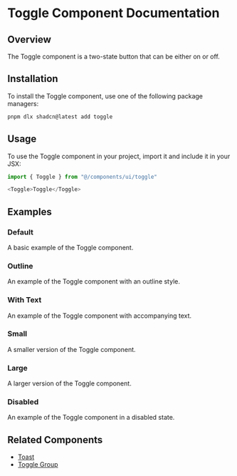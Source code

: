# Toggle Component Documentation

## Overview

The Toggle component is a two-state button that can be either on or off.

## Installation

To install the Toggle component, use one of the following package managers:

```bash
pnpm dlx shadcn@latest add toggle
```

## Usage

To use the Toggle component in your project, import it and include it in your JSX:

```javascript
import { Toggle } from "@/components/ui/toggle"

<Toggle>Toggle</Toggle>
```

## Examples

### Default

A basic example of the Toggle component.

### Outline

An example of the Toggle component with an outline style.

### With Text

An example of the Toggle component with accompanying text.

### Small

A smaller version of the Toggle component.

### Large

A larger version of the Toggle component.

### Disabled

An example of the Toggle component in a disabled state.

## Related Components

- [Toast](/docs/components/toast)
- [Toggle Group](/docs/components/toggle-group)